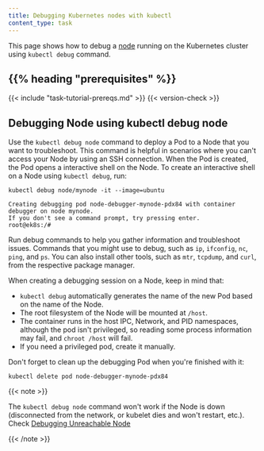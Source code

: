 ```yaml
---
title: Debugging Kubernetes nodes with kubectl
content_type: task
---
```


<!-- overview -->
This page shows how to debug a [node](/docs/concepts/architecture/nodes/) running on the Kubernetes cluster using `kubectl debug` command.

## {{% heading "prerequisites" %}}


{{< include "task-tutorial-prereqs.md" >}} {{< version-check >}}



<!-- steps -->

## Debugging Node using kubectl debug node

Use the `kubectl debug node` command to deploy a Pod to a Node that you want to troubleshoot.
This command is helpful in scenarios where you can't access your Node by using an SSH connection.
When the Pod is created, the Pod opens a interactive shell on the Node.
To create an interactive shell on a Node using `kubectl debug`, run:

```shell
kubectl debug node/mynode -it --image=ubuntu
```

```shell
Creating debugging pod node-debugger-mynode-pdx84 with container debugger on node mynode.
If you don't see a command prompt, try pressing enter.
root@ek8s:/#
```

Run debug commands to help you gather information and troubleshoot issues. Commands 
that you might use to debug, such as `ip`, `ifconfig`, `nc`, `ping`, and `ps`. You can also
install other tools, such as `mtr`, `tcpdump`, and `curl`, from the respective package manager.

When creating a debugging session on a Node, keep in mind that:

* `kubectl debug` automatically generates the name of the new Pod based on
  the name of the Node.
* The root filesystem of the Node will be mounted at `/host`.
* The container runs in the host IPC, Network, and PID namespaces, although
  the pod isn't privileged, so reading some process information may fail,
  and `chroot /host` will fail.
* If you need a privileged pod, create it manually.

Don't forget to clean up the debugging Pod when you're finished with it:

```shell
kubectl delete pod node-debugger-mynode-pdx84
```
{{< note >}}

The `kubectl debug node` command won't work if the Node is down (disconnected
from the network, or kubelet dies and won't restart, etc.). Check [Debugging Unreachable Node](/docs/tasks/debug/debug-cluster/#example-debugging-a-down-unreachable-node)

{{< /note >}}